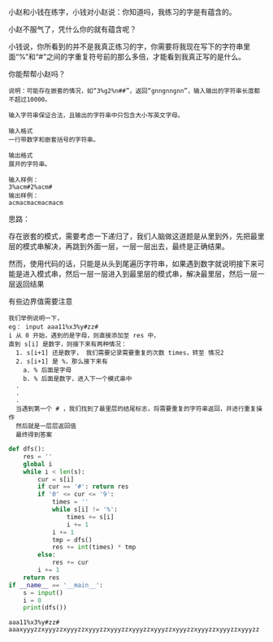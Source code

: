 
小赵和小钱在练字，小钱对小赵说：你知道吗，我练习的字是有蕴含的。

小赵不服气了，凭什么你的就有蕴含呢？

小钱说，你所看到的并不是我真正练习的字，你需要将我现在写下的字符串里面“%”和“#”之间的字重复符号前的那么多倍，才能看到我真正写的是什么。

你能帮帮小赵吗？

```
说明：可能存在嵌套的情况，如“3%g2%n##”，返回“gnngnngnn”，输入输出的字符串长度都不超过10000。

输入字符串保证合法，且输出的字符串中只包含大小写英文字母。

输入格式
一行带数字和嵌套括号的字符串。

输出格式
展开的字符串。

输入样例：
3%acm#2%acm#
输出样例：
acmacmacmacmacm
```

思路：  
  
存在嵌套的模式，需要考虑一下递归了，我们人脑做这道题是从里到外，先把最里层的模式串解决，再跳到外面一层，一层一层出去，最终是正确结果。  
  
然而，使用代码的话，只能是从头到尾遍历字符串，如果遇到数字就说明接下来可能是进入模式串，然后一层一层进入到最里层的模式串，解决最里层，然后一层一层返回结果  
  
有些边界值需要注意  

```
我们举例说明一下，
eg： input aaa11%x3%y#zz#
i 从 0 开始，遇到的是字母，则直接添加至 res 中，
直到 s[i] 是数字，则接下来有两种情况：
  1. s[i+1] 还是数字， 我们需要记录需要重复的次数 times，转至 情况2
  2. s[i+1] 是 %，那么接下来有
    a. % 后面是字母
    b. % 后面是数字，进入下一个模式串中
  .
  .
  .
  当遇到第一个 # ，我们找到了最里层的结尾标志，将需要重复的字符串返回，并进行重复操作
  然后就是一层层返回值
  最终得到答案
```


```python
def dfs():
    res = ''
    global i
    while i < len(s):
        cur = s[i]
        if cur == '#': return res
        if '0' <= cur <= '9':
            times = ''
            while s[i] != '%':
                times += s[i]
                i += 1
            i += 1
            tmp = dfs()
            res += int(times) * tmp
        else:
            res += cur
        i += 1
    return res
if __name__ == '__main__':
    s = input()
    i = 0
    print(dfs())
```

    aaa11%x3%y#zz#
    aaaxyyyzzxyyyzzxyyyzzxyyyzzxyyyzzxyyyzzxyyyzzxyyyzzxyyyzzxyyyzzxyyyzz
    
